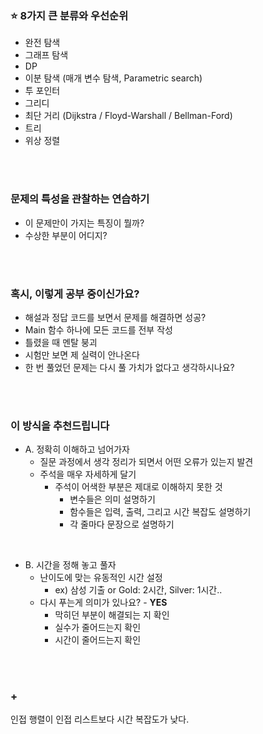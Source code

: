 ### :star: 8가지 큰 분류와 우선순위

- 완전 탐색
- 그래프 탐색
- DP
- 이분 탐색 (매개 변수 탐색, Parametric search)
- 투 포인터
- 그리디
- 최단 거리 (Dijkstra / Floyd-Warshall / Bellman-Ford)
- 트리
- 위상 정렬

<br>
<br>

### 문제의 특성을 관찰하는 연습하기

- 이 문제만이 가지는 특징이 뭘까?
- 수상한 부분이 어디지?

<br>
<br>

### 혹시, 이렇게 공부 중이신가요?

- 해설과 정답 코드를 보면서 문제를 해결하면 성공?
- Main 함수 하나에 모든 코드를 전부 작성
- 틀렸을 때 멘탈 붕괴
- 시험만 보면 제 실력이 안나온다
- 한 번 풀었던 문제는 다시 풀 가치가 없다고 생각하시나요?

<br>
<br>

### 이 방식을 추천드립니다

- A. 정확히 이해하고 넘어가자
  - 질문 과정에서 생각 정리가 되면서 어떤 오류가 있는지 발견
  - 주석을 매우 자세하게 달기
    - 주석이 어색한 부분은 제대로 이해하지 못한 것
      - 변수들은 의미 설명하기
      - 함수들은 입력, 출력, 그리고 시간 복잡도 설명하기
      - 각 줄마다 문장으로 설명하기

<br>

- B. 시간을 정해 놓고 풀자
  - 난이도에 맞는 유동적인 시간 설정
    - ex) 삼성 기출 or Gold: 2시간, Silver: 1시간..
  - 다시 푸는게 의미가 있나요? - **YES**
    - 막히던 부분이 해결되는 지 확인
    - 실수가 줄어드는지 확인
    - 시간이 줄어드는지 확인

<br>
<br>

### +
인접 행렬이 인접 리스트보다 시간 복잡도가 낮다.
